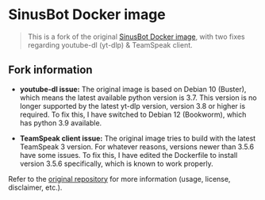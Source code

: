 # SinusBot Docker image
> This is a fork of the original [SinusBot Docker image](https://github.com/SinusBot/docker), with two fixes regarding youtube-dl (yt-dlp) & TeamSpeak client.

## Fork information
- **youtube-dl issue:**
The original image is based on Debian 10 (Buster), which means the latest available python version is 3.7. This version is no longer supported by the latest yt-dlp version, version 3.8 or higher is required. To fix this, I have switched to Debian 12 (Bookworm), which has python 3.9 available.

- **TeamSpeak client issue:**
The original image tries to build with the latest TeamSpeak 3 version. For whatever reasons, versions newer than 3.5.6 have some issues. To fix this, I have edited the Dockerfile to install version 3.5.6 specifically, which is known to work properly.

Refer to the [original repository](https://github.com/SinusBot/docker) for more information (usage, license, disclaimer, etc.).